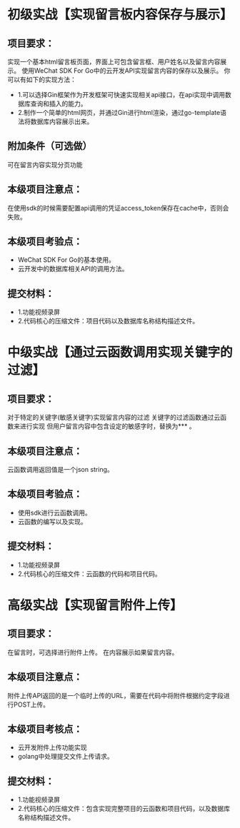 # 初级实战【实现留言板内容保存与展示】
## 项目要求：
实现一个基本html留言板页面，界面上可包含留言框、用户姓名以及留言内容展示。
使用WeChat SDK For Go中的云开发API实现留言内容的保存以及展示。
你可以有如下的实现方法：
- 1.可以选择Gin框架作为开发框架可快速实现相关api接口，在api实现中调用数据库查询和插入的能力。
- 2.制作一个简单的html网页，并通过Gin进行html渲染，通过go-template语法将数据库内容展示出来。
## 附加条件（可选做）
可在留言内容实现分页功能
## 本级项目注意点：
在使用sdk的时候需要配置api调用的凭证access_token保存在cache中，否则会失败。
## 本级项目考验点：
- WeChat SDK For Go的基本使用。
- 云开发中的数据库相关API的调用方法。
## 提交材料：
- 1.功能视频录屏
- 2.代码核心的压缩文件：项目代码以及数据库名称结构描述文件。

# 中级实战【通过云函数调用实现关键字的过滤】
## 项目要求：
对于特定的关键字(敏感关键字)实现留言内容的过滤
关键字的过滤函数通过云函数来进行实现
但用户留言内容中包含设定的敏感字时，替换为*** 。
## 本级项目注意点：
云函数调用返回值是一个json string。
## 本级项目考验点：
- 使用sdk进行云函数调用。
- 云函数的编写以及实现。
## 提交材料：
- 1.功能视频录屏
- 2.代码核心的压缩文件：云函数的代码和项目代码。
# 高级实战【实现留言附件上传】
## 项目要求：
在留言时，可选择进行附件上传。
在内容展示如果留言内容。
## 本级项目注意点：
附件上传API返回的是一个临时上传的URL，需要在代码中将附件根据约定字段进行POST上传。
## 本级项目考核点：
- 云开发附件上传功能实现
- golang中处理提交文件上传请求。
## 提交材料：
- 1.功能视频录屏
- 2.代码核心的压缩文件：包含实现完整项目的云函数和项目代码，以及数据库名称结构描述文件。
